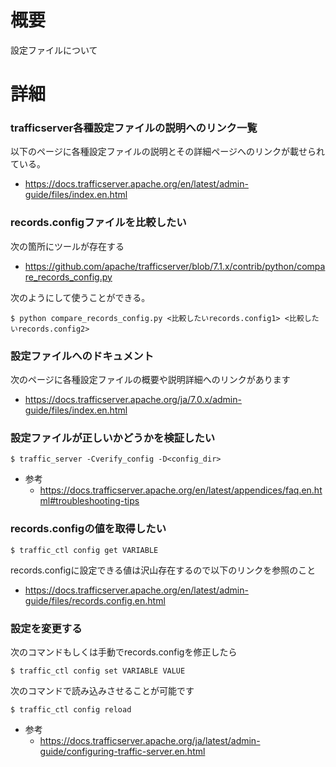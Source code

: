 # 概要
設定ファイルについて

# 詳細

### trafficserver各種設定ファイルの説明へのリンク一覧
以下のページに各種設定ファイルの説明とその詳細ページへのリンクが載せられている。
- https://docs.trafficserver.apache.org/en/latest/admin-guide/files/index.en.html

### records.configファイルを比較したい
次の箇所にツールが存在する
- https://github.com/apache/trafficserver/blob/7.1.x/contrib/python/compare_records_config.py

次のようにして使うことができる。
```
$ python compare_records_config.py <比較したいrecords.config1> <比較したいrecords.config2>
```

### 設定ファイルへのドキュメント
次のページに各種設定ファイルの概要や説明詳細へのリンクがあります
- https://docs.trafficserver.apache.org/ja/7.0.x/admin-guide/files/index.en.html

### 設定ファイルが正しいかどうかを検証したい
```
$ traffic_server -Cverify_config -D<config_dir>
```

- 参考
  - https://docs.trafficserver.apache.org/en/latest/appendices/faq.en.html#troubleshooting-tips

### records.configの値を取得したい
```
$ traffic_ctl config get VARIABLE
```

records.configに設定できる値は沢山存在するので以下のリンクを参照のこと
- https://docs.trafficserver.apache.org/en/latest/admin-guide/files/records.config.en.html

### 設定を変更する
次のコマンドもしくは手動でrecords.configを修正したら
```
$ traffic_ctl config set VARIABLE VALUE
```

次のコマンドで読み込みさせることが可能です
```
$ traffic_ctl config reload
```

- 参考
  - https://docs.trafficserver.apache.org/ja/latest/admin-guide/configuring-traffic-server.en.html
